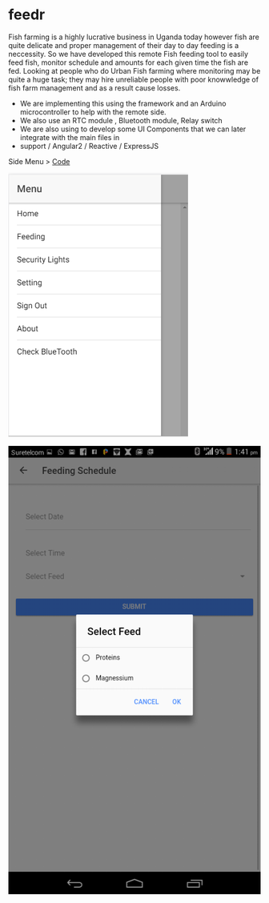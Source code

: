 # feedr
Fish farming is a highly lucrative business in Uganda today however fish are quite delicate and proper management of their day to day feeding is a neccessity. So we have developed this remote Fish feeding tool to easily feed fish, monitor schedule and amounts for each given time the fish are fed. Looking at people who do Urban Fish farming where monitoring may be quite a huge task; they may hire unreliable people with poor knowwledge of fish farm management and as a result cause losses. 

- We are implementing this using the  framework and an Arduino microcontroller to help with the remote side.
- We also use an RTC module , Bluetooth module, Relay switch
- We are also using  to develop some UI Components that we can later integrate with the main files in 
- support / Angular2 / Reactive / ExpressJS

Side Menu > <a href = "https://github.com/Kaminto/feedr/blob/master/feedrUI/src/app/app.component.ts">Code</a>

![Side Menu](sidemenu.PNG "Side Menu")

![Schedule](schedule.png "Schedule")
